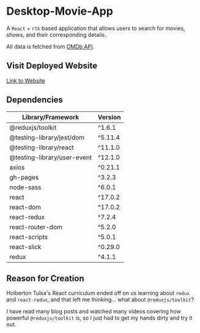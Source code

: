 # Desktop-Movie-App

A ```React``` + ```rtk``` based application that allows users to search for movies, shows, and their corresponding details. 

All data is fetched from [OMDb API](https://www.omdbapi.com/).

## Visit Deployed Website
<a href="https://tayloradam1999.github.io/Desktop-Movie-App/">Link to Website</a>

## Dependencies
| Library/Framework             |  Version  |
| ----------------------------- | --------- | 
| @reduxjs/toolkit              |  ^1.6.1   |
| @testing-library/jest/dom     |  ^5.11.4  |
| @testing-library/react        |  ^11.1.0  |
| @testing-library/user-event   |  ^12.1.0  |
| axios                         |  ^0.21.1  |
| gh-pages                      |  ^3.2.3   |
| node-sass                     |  ^6.0.1   |
| react                         |  ^17.0.2  |
| react-dom                     |  ^17.0.2  |
| react-redux                   |  ^7.2.4   |
| react-router-dom              |  ^5.2.0   |
| react-scripts                 |  ^5.0.1   |
| react-slick                   |  ^0.29.0  |
| redux                         |  ^4.1.1   |

## Reason for Creation
Holberton Tulsa's React curriculum ended off on us learning about ```redux``` and ```react-redux```, and that left me thinking... what about ```@reduxjs/toolkit```?

I have read many blog posts and watched many videos covering how powerful ```@reduxjs/toolkit``` is, so I just had to get my hands dirty and try it out.
